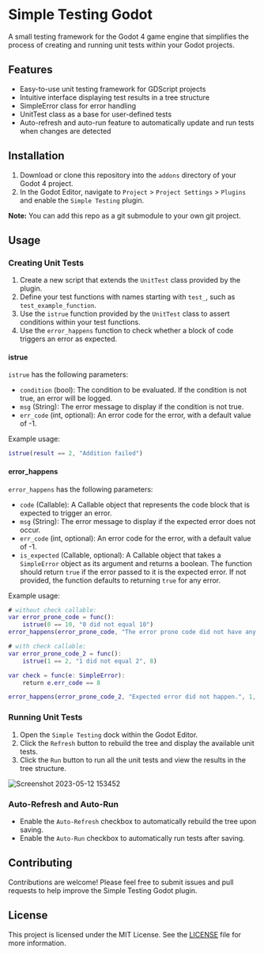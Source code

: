 # Simple Testing Godot

A small testing framework for the Godot 4 game engine that simplifies the process of creating and running unit tests within your Godot projects.

## Features

- Easy-to-use unit testing framework for GDScript projects
- Intuitive interface displaying test results in a tree structure
- SimpleError class for error handling
- UnitTest class as a base for user-defined tests
- Auto-refresh and auto-run feature to automatically update and run tests when changes are detected

## Installation

1. Download or clone this repository into the `addons` directory of your Godot 4 project.
2. In the Godot Editor, navigate to `Project` > `Project Settings` > `Plugins` and enable the `Simple Testing` plugin.

**Note:** You can add this repo as a git submodule to your own git project.

## Usage

### Creating Unit Tests

1. Create a new script that extends the `UnitTest` class provided by the plugin.
2. Define your test functions with names starting with `test_`, such as `test_example_function`.
3. Use the `istrue` function provided by the `UnitTest` class to assert conditions within your test functions.
4. Use the `error_happens` function to check whether a block of code triggers an error as expected.

#### istrue

`istrue` has the following parameters:

- `condition` (bool): The condition to be evaluated. If the condition is not true, an error will be logged.
- `msg` (String): The error message to display if the condition is not true.
- `err_code` (int, optional): An error code for the error, with a default value of -1.

Example usage:

```gd
istrue(result == 2, "Addition failed")
```

#### error_happens

`error_happens` has the following parameters:

- `code` (Callable): A Callable object that represents the code block that is expected to trigger an error.
- `msg` (String): The error message to display if the expected error does not occur.
- `err_code` (int, optional): An error code for the error, with a default value of -1.
- `is_expected` (Callable, optional): A Callable object that takes a `SimpleError` object as its argument and returns a boolean. The function should return `true` if the error passed to it is the expected error. If not provided, the function defaults to returning `true` for any error.

Example usage:

```gd
# without check callable:
var error_prone_code = func():
    istrue(0 == 10, "0 did not equal 10")
error_happens(error_prone_code, "The error prone code did not have any errors")

# with check callable:
var error_prone_code_2 = func():
    istrue(1 == 2, "1 did not equal 2", 8)

var check = func(e: SimpleError):
    return e.err_code == 8

error_happens(error_prone_code_2, "Expected error did not happen.", 1, check)
```


### Running Unit Tests

1. Open the `Simple Testing` dock within the Godot Editor.
2. Click the `Refresh` button to rebuild the tree and display the available unit tests.
3. Click the `Run` button to run all the unit tests and view the results in the tree structure.

![Screenshot 2023-05-12 153452](https://github.com/accmltr/simple-testing-godot/assets/19354678/ac80f5f8-443d-4535-8dc1-b41f226cac5d)

### Auto-Refresh and Auto-Run

- Enable the `Auto-Refresh` checkbox to automatically rebuild the tree upon saving.
- Enable the `Auto-Run` checkbox to automatically run tests after saving.

## Contributing

Contributions are welcome! Please feel free to submit issues and pull requests to help improve the Simple Testing Godot plugin.

## License

This project is licensed under the MIT License. See the [LICENSE](LICENSE) file for more information.
